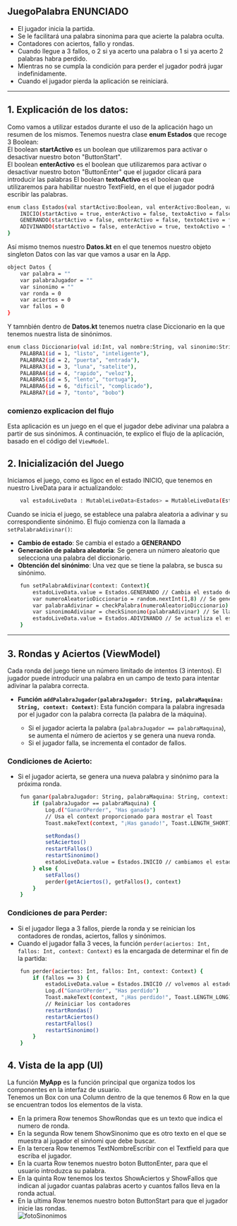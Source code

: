 ## JuegoPalabra ENUNCIADO
-  El jugador inicia la partida.
-  Se le facilitará una palabra sinonima para que acierte la palabra oculta.
-  Contadores con aciertos, fallo y rondas.
-  Cuando llegue a 3 fallos, o 2 si ya acerto una palabra o 1 si ya acerto 2 palabras habra perdido.
-  Mientras no se cumpla la condición para perder el jugador podrá jugar indefinidamente.
-  Cuando el jugador pierda la aplicación se reiniciará.

-----------------------------------------------------
## 1. Explicación de los datos:  
Como vamos a utilizar estados durante el uso de la aplicación hago un resumen de los mismos. Tenemos nuestra clase **enum Estados** que recoge 3 Boolean:  
El boolean **startActivo** es un boolean que utilizaremos para activar o desactivar nuestro boton "ButtonStart".  
El boolean **enterActivo** es el boolean que utilizaremos para activar o desactivar nuestro boton "ButtonEnter" que el jugador clicará para introducir las palabras
El boolean **textoActivo** es el boolean que utilizaremos para habilitar nuestro TextField, en el que el jugador podrá escribir las palabras.
```bash
enum class Estados(val startActivo:Boolean, val enterActivo:Boolean, val textoActivo:Boolean) {
    INICIO(startActivo = true, enterActivo = false, textoActivo = false), // estado inicial y entre rondas
    GENERANDO(startActivo = false, enterActivo = false, textoActivo = false), // estado para cuando se esten llevando las operacion de setPalabraAdivinar
    ADIVINANDO(startActivo = false, enterActivo = true, textoActivo = true) // estado en el que el jugador esta introduciendo su palabra
}
```
Así mismo tnemos nuestro **Datos.kt** en el que tenemos nuestro objeto singleton Datos con las var que vamos a usar en la App. 
```bash
object Datos {
    var palabra = ""
    var palabraJugador = ""
    var sinonimo = ""
    var ronda = 0
    var aciertos = 0
    var fallos = 0
}
```
Y tamnbién dentro de **Datos.kt** tenemos nuetra clase Diccionario en la que tenemos nuestra lista de sinónimos.
```bash
enum class Diccionario(val id:Int, val nombre:String, val sinonimo:String){
    PALABRA1(id = 1, "listo", "inteligente"),
    PALABRA2(id = 2, "puerta", "entrada"),
    PALABRA3(id = 3, "luna", "satelite"),
    PALABRA4(id = 4, "rapido", "veloz"),
    PALABRA5(id = 5, "lento", "tortuga"),
    PALABRA6(id = 6, "dificil", "complicado"),
    PALABRA7(id = 7, "tonto", "bobo")
```
### comienzo explicacion del flujo

Esta aplicación es un juego en el que el jugador debe adivinar una palabra a partir de sus sinónimos. A continuación, te explico el flujo de la aplicación, basado en el código del `ViewModel`.  

## 2. **Inicialización del Juego**  
Iniciamos el juego, como es lígoc en el estado INICIO, que tenemos en nuestro LiveData para ir actualizandolo:
```bash
    val estadoLiveData : MutableLiveData<Estados> = MutableLiveData(Estados.INICIO)
```
Cuando se inicia el juego, se establece una palabra aleatoria a adivinar y su correspondiente sinónimo. El flujo comienza con la llamada a `setPalabraAdivinar()`:  
- **Cambio de estado**: Se cambia el estado a **GENERANDO**
- **Generación de palabra aleatoria**: Se genera un número aleatorio que selecciona una palabra del diccionario.
- **Obtención del sinónimo**: Una vez que se tiene la palabra, se busca su sinónimo.
```bash
    fun setPalabraAdivinar(context: Context){
        estadoLiveData.value = Estados.GENERANDO // Cambia el estado del juego a GENERANDO
        var numeroAleatorioDiccionario = random.nextInt(1,8) // Se genera un número aleatorio entre 1 y 7 (inclusive)
        var palabraAdivinar = checkPalabra(numeroAleatorioDiccionario) // Se recoge el numero aleatorio en palabraAdivinar() y se emplea en checkPalabra para buscar en el diccionario la palabra.
        var sinonimoAdivinar = checkSinonimo(palabraAdivinar) // Se llama a la funcion checkSinonimo() para buscar la palabra sinonimo correspondiente
        estadoLiveData.value = Estados.ADIVINANDO // Se actualiza el estado a ADIVINANDO
    }
```
----------------------------------------------------
## 3. **Rondas y Aciertos (ViewModel)**

Cada ronda del juego tiene un número limitado de intentos (3 intentos). El jugador puede introducir una palabra en un campo de texto para intentar adivinar la palabra correcta.

- **Función `addPalabraJugador(palabraJugador: String, palabraMaquina: String, context: Context)`**: Esta función compara la palabra ingresada por el jugador con la palabra correcta (la palabra de la máquina).
  
  - Si el jugador acierta la palabra (`palabraJugador == palabraMaquina`), se aumenta el número de aciertos y se genera una nueva ronda.
  - Si el jugador falla, se incrementa el contador de fallos.
  
### Condiciones de Acierto:  
- Si el jugador acierta, se genera una nueva palabra y sinónimo para la próxima ronda.
```bash
    fun ganar(palabraJugador: String, palabraMaquina: String, context: Context) {
        if (palabraJugador == palabraMaquina) {
            Log.d("GanarOPerder", "Has ganado")
            // Usa el context proporcionado para mostrar el Toast
            Toast.makeText(context, "¡Has ganado!", Toast.LENGTH_SHORT).show() // mostramos toast informativo

            setRondas()
            setAciertos()
            restartFallos()
            restartSinonimo()
            estadoLiveData.value = Estados.INICIO // cambiamos el estado a inicio
        } else {
            setFallos()
            perder(getAciertos(), getFallos(), context)
        }
    }
```  
### Condiciones de para Perder:
- Si el jugador llega a 3 fallos, pierde la ronda y se reinician los contadores de rondas, aciertos, fallos y sinónimos. 
- Cuando el jugador falla 3 veces, la función `perder(aciertos: Int, fallos: Int, context: Context)` es la encargada de determinar el fin de la partida:  
```bash
    fun perder(aciertos: Int, fallos: Int, context: Context) {
        if (fallos == 3) {
            estadoLiveData.value = Estados.INICIO // volvemos al estado INICIO
            Log.d("GanarOPerder", "Has perdido")
            Toast.makeText(context, "¡Has perdido!", Toast.LENGTH_LONG).show() // Mostramos un toast informativo
            // Reiniciar los contadores
            restartRondas()
            restartAciertos()
            restartFallos()
            restartSinonimo()
        }
    }
```
## 4. **Vista de la app (UI)**  
La función **MyApp** es la función principal que organiza todos los componentes en la interfaz de usuario.  
Tenemos un Box con una Column dentro de la que tenemos 6 Row en la que se encuentran todos los elementos de la vista.  
- En la primera Row tenemos ShowRondas que es un texto que indica el numero de ronda.
- En la segunda Row tenem ShowSinonimo que es otro texto en el que se muestra al jugador el sinńomi que debe buscar.  
- En la tercera Row tenemos TextNombreEscribir con el Textfield para que escriba el jugador.  
- En la cuarta Row tenemos nuestro boton ButtonEnter, para que el usuario introduzca su palabra.  
- En la quinta Row tenemos los textos ShowAciertos y ShowFallos que indican al jugador cuantas palabras acerto y cuantos fallos lleva en la ronda actual.  
- En la ultima Row tenemos nuestro boton ButtonStart para que el jugador inicie las rondas.  
![fotoSinonimos](https://github.com/user-attachments/assets/f8044369-0e3b-4512-b5c2-2c44d0d4f9a2)











